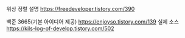 위상 정렬 설명
https://freedeveloper.tistory.com/390

백준 3665(기본 아이디어 제공)
https://enjoyso.tistory.com/139
실제 소스
https://kils-log-of-develop.tistory.com/502
